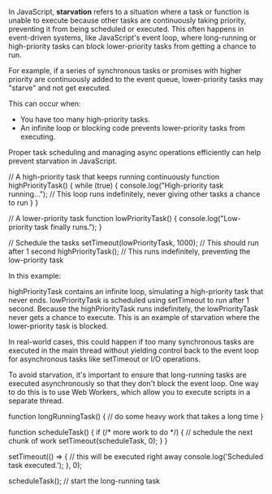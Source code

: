 In JavaScript, **starvation** refers to a situation where a task or function is unable to execute because other tasks are continuously taking priority, preventing it from being scheduled or executed. This often happens in event-driven systems, like JavaScript's event loop, where long-running or high-priority tasks can block lower-priority tasks from getting a chance to run.

For example, if a series of synchronous tasks or promises with higher priority are continuously added to the event queue, lower-priority tasks may "starve" and not get executed. 

This can occur when:

- You have too many high-priority tasks.
- An infinite loop or blocking code prevents lower-priority tasks from executing.

Proper task scheduling and managing async operations efficiently can help prevent starvation in JavaScript.

// A high-priority task that keeps running continuously
function highPriorityTask() {
  while (true) {
    console.log("High-priority task running...");
    // This loop runs indefinitely, never giving other tasks a chance to run
  }
}

// A lower-priority task
function lowPriorityTask() {
  console.log("Low-priority task finally runs.");
}

// Schedule the tasks
setTimeout(lowPriorityTask, 1000); // This should run after 1 second
highPriorityTask(); // This runs indefinitely, preventing the low-priority task

In this example:

highPriorityTask contains an infinite loop, simulating a high-priority task that never ends.
lowPriorityTask is scheduled using setTimeout to run after 1 second.
Because the highPriorityTask runs indefinitely, the lowPriorityTask never gets a chance to execute. This is an example of starvation where the lower-priority task is blocked.

In real-world cases, this could happen if too many synchronous tasks are executed in the main thread without yielding control back to the event loop for asynchronous tasks like setTimeout or I/O operations.


To avoid starvation, it's important to ensure that long-running tasks are executed asynchronously so that they don't block the event loop. One way to do this is to use Web Workers, which allow you to execute scripts in a separate thread.


function longRunningTask() {
    // do some heavy work that takes a long time
  }
  
  function scheduleTask() {
    if (/* more work to do */) {
      // schedule the next chunk of work
      setTimeout(scheduleTask, 0);
    }
  }
  
  setTimeout(() => {
    // this will be executed right away
    console.log('Scheduled task executed.');
  }, 0);
  
  scheduleTask(); // start the long-running task
